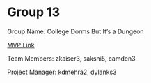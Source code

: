 # Group 13
Group Name: College Dorms But It’s a Dungeon

[MVP Link](https://docs.google.com/document/d/1OKak2w5cVhlrWOkpYGRIQsAFOvC0XbCypiqltTe1iSk/edit?usp=sharing)

Team Members: zkaiser3, sakshi5, camden3

Project Manager: kdmehra2, dylanks3
